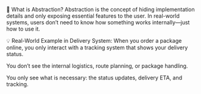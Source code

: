 📌 What is Abstraction?
Abstraction is the concept of hiding implementation details and only exposing essential features to the user.
In real-world systems, users don’t need to know how something works internally—just how to use it.

💡 Real-World Example in Delivery System:
When you order a package online, you only interact with a tracking system that shows your delivery status.

You don’t see the internal logistics, route planning, or package handling.

You only see what is necessary: the status updates, delivery ETA, and tracking.

